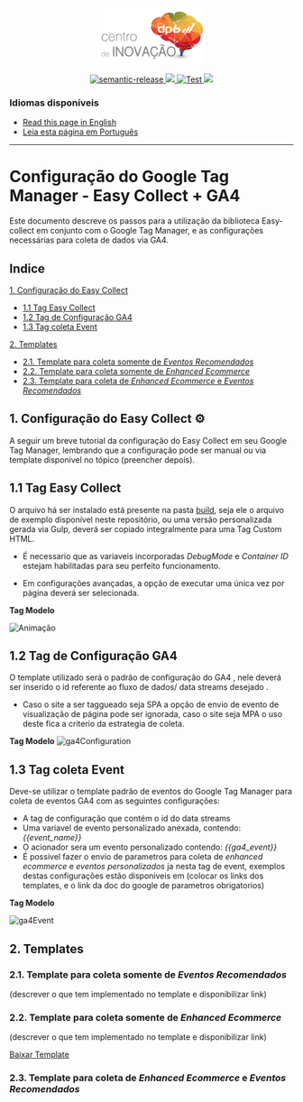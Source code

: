 <div align="center">
<img src="https://raw.githubusercontent.com/DP6/templates-centro-de-inovacoes/main/public/images/centro_de_inovacao_dp6.png" height="100px" />
</div>

<p align="center">
  <a href="#badge">
    <img alt="semantic-release" src="https://img.shields.io/badge/%20%20%F0%9F%93%A6%F0%9F%9A%80-semantic--release-e10079.svg">
  </a>
  <a href="https://codecov.io/gh/DP6/easy-collect">
    <img src="https://codecov.io/gh/DP6/easy-collect/branch/master/graph/badge.svg?token=GAQ88UQJQN"/>
  </a>
  <a href="#badge">
    <img alt="Test" src="https://github.com/dp6/easy-collect/actions/workflows/test.yml/badge.svg">
  </a>
  <a href="https://www.codacy.com/gh/DP6/easy-collect/dashboard?utm_source=github.com&amp;utm_medium=referral&amp;utm_content=DP6/easy-collect&amp;utm_campaign=Badge_Grade">
    <img src="https://app.codacy.com/project/badge/Grade/741dc3805af14444b9e6b4cb9b4269f4"/>
  </a>
</p>

### Idiomas disponíveis

- [Read this page in English](https://github.com/DP6/easy-collect/blob/master/documentations/docs/en/gtm-config-ga4.md)
- [Leia esta página em Português](https://github.com/DP6/easy-collect/blob/master/documentations/docs/pt/gtm-config-ga4.md)

---
# **Configuração do Google Tag Manager - Easy Collect + GA4**

Este documento descreve os passos para a utilização da biblioteca Easy-collect em conjunto com o Google Tag Manager, e as configurações necessárias para coleta de dados via GA4.

## **Indice**
  [1. Configuração do Easy Collect](#1.Configuração-do-Easy-Collect)  
   * [1.1 Tag Easy Collect](#1.1Tag-Easy-Collect)  
   * [1.2 Tag de Configuração GA4](#1.2-Tag-de-Configuração-GA4)  
   * [1.3 Tag coleta Event](#1.3-Tag-coleta-Event)  

      
  [2. Templates](#2.-Templates)  
   * [2.1. Template para coleta somente de *Eventos Recomendados*](###2.1.-Template-para-coleta-somente-de-*Eventos-Recomendados*)      
   * [2.2. Template para coleta somente de *Enhanced Ecommerce*](###2.2.-Template-para-coleta-somente-de-*Enhanced-Ecommerce*)    
   * [2.3. Template para coleta  de *Enhanced Ecommerce* e *Eventos Recomendados*](###-2.3.-Template-para-coleta-de-*Enhanced-Ecommerce*-e-*Eventos-Recomendados*)   

## **1. Configuração do Easy Collect** ⚙️

A seguir um breve tutorial da configuração do Easy Collect em seu Google Tag Manager, lembrando que a configuração pode ser manual ou via template disponivel no tópico (preencher depois).


## **1.1 Tag Easy Collect**       



  O arquivo há ser instalado está presente na pasta [build](https://github.com/DP6/easy-collect/blob/master/build/gtm/main.js), seja ele o arquivo de exemplo disponível neste repositório, ou uma versão personalizada gerada via Gulp, deverá ser copiado integralmente para uma Tag Custom HTML.
 
 - É necessario que as variaveis incorporadas *DebugMode* e *Container ID* estejam habilitadas para seu perfeito funcionamento. 

 - Em configurações avançadas, a opção de executar uma única vez por página deverá ser selecionada.


**Tag Modelo**

![Animação](https://user-images.githubusercontent.com/103647128/188479825-6de619dc-413a-47c2-8054-55bdc13ac0ce.gif)


## **1.2 Tag de Configuração GA4**


 O template utilizado será o padrão de configuração do GA4 , nele deverá ser inserido o id referente ao fluxo de dados/ data streams desejado .
  - Caso o site a ser taggueado seja SPA a opção de envio de evento de visualização de página pode ser ignorada, caso o site seja MPA o uso deste fica a criterio da estrategia de coleta.

**Tag Modelo**
![ga4Configuration](https://user-images.githubusercontent.com/103647128/188482596-6cad3a91-8953-413d-b9d8-1a7b68d32607.gif)


## **1.3 Tag coleta Event**


  Deve-se utilizar o template padrão de eventos do Google Tag Manager para coleta de eventos GA4 com as seguintes configurações:

  - A tag de configuração que contém o id do data streams 
  - Uma variavel de evento personalizado anexada, contendo: *{{event_name}}*
  - O acionador sera um evento personalizado contendo: *{{ga4_event}}*
  - É possivel fazer o envio de parametros para coleta de *enhanced ecommerce* e *eventos personalizados* ja nesta tag de event, exemplos destas configurações estão disponiveis em (colocar os links dos templates, e o link da doc do google de parametros obrigatorios)

  **Tag Modelo**

![ga4Event](https://user-images.githubusercontent.com/103647128/188487990-35e419f8-26c6-43ce-aaf0-2d18006b5a46.gif)

  
## 2. Templates  
  

### 2.1. Template para coleta somente de *Eventos Recomendados*



(descrever o que tem implementado no template e disponibilizar link)

### 2.2. Template para coleta somente de *Enhanced Ecommerce*

(descrever o que tem implementado no template e disponibilizar link)

<a href="https://github.com/DP6/easy-collect/tree/master/documentations/docs/pt/template_ecommerce.json" dowload="template_ecommerce.json" type="application/json"> Baixar Template</a>

### 2.3. Template para coleta  de *Enhanced Ecommerce* e *Eventos Recomendados*


